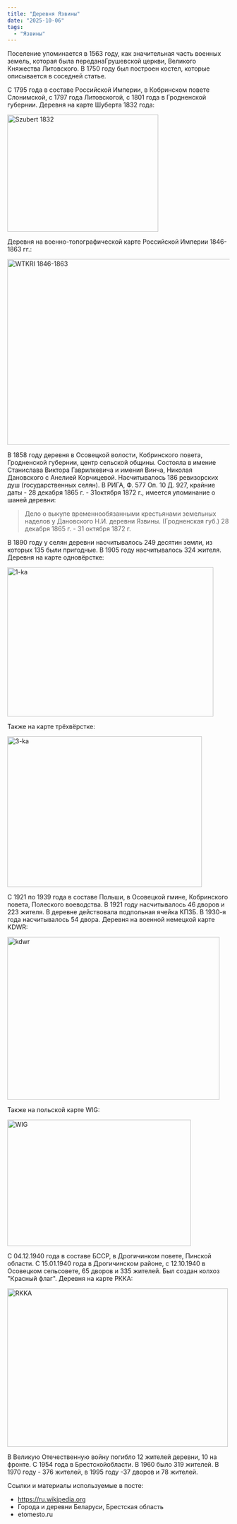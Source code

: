 ```yaml
---
title: "Деревня Язвины"
date: "2025-10-06"
tags: 
  - "Язвины"
---
```


Поселение упоминается в 1563 году, как значительная часть военных земель, которая была переданаГрушевской церкви, Великого Княжества Литовского. В 1750 году был построен костел, которые описывается в соседней статье. 

С 1795 года в составе Российской Империи, в Кобринском повете Слонимской, с 1797 года Литовскогой, с 1801 года в Гродненской губернии. Деревня на карте Шуберта 1832 года:

<img width="342" height="265" alt="Szubert 1832" src="https://github.com/user-attachments/assets/50417f89-6b9f-41db-8527-eba61d11b594" />

Деревня на военно-топографической карте Российской Империи 1846-1863 гг.:

<img width="563" height="421" alt="WTKRI 1846-1863" src="https://github.com/user-attachments/assets/2fd1aaab-44ce-4120-890d-ba5f233df99e" />

В 1858 году деревня в Осовецкой волости, Кобринского повета, Гродненской губернии, центр сельской общины. Состояла в имение Станислава Виктора Гаврилкевича и имения Винча, Николая Дановского с Анелией Корчицевой. Насчитывалось 186 ревизорских душ (государственных селян). В РИГА, Ф. 577 Оп. 10 Д. 927, крайние даты - 28 декабря 1865 г. - 31октября 1872 г., имеется упоминание о шаней деревни:

> Дело о выкупе временнообязанными крестьянами земельных наделов у Дановского Н.И. деревни Язвины. (Гродненская губ.) 28 декабря 1865 г. - 31 октября 1872 г.

В 1890 году у селян деревни насчитывалось 249 десятин земли, из которых 135 были пригодные. В 1905 году насчитывалось 324 жителя. Деревня на карте одновёрстке:

<img width="467" height="338" alt="1-ka" src="https://github.com/user-attachments/assets/5b236544-8a72-4356-988c-3b1d7f11fb10" />

Также на карте трёхвёрстке:

<img width="441" height="341" alt="3-ka" src="https://github.com/user-attachments/assets/16b7a549-92b2-4fa6-81ed-7826733cf09c" />

С 1921 по 1939 года в составе Польши, в Осовецкой гмине, Кобринского повета, Полеского воеводства. В 1921 году насчитывалось 46 дворов и 223 жителя. В деревне действовала подпольная ячейка КПЗБ. В 1930-я года насчитывалось 54 двора. Деревня на военной немецкой карте KDWR:

<img width="481" height="369" alt="kdwr" src="https://github.com/user-attachments/assets/d76315b9-373c-466f-8935-f70a32b074af" />

Также на польской карте WIG:

<img width="416" height="286" alt="WIG" src="https://github.com/user-attachments/assets/64c6db23-367b-4e2d-8bec-a83703efc713" />

С 04.12.1940 года в составе БССР, в Дрогичинком повете, Пинской области. С 15.01.1940 года в Дрогичинском районе, с 12.10.1940 в Осовецком сельсовете, 65 дворов и 335 жителей. Был создан колхоз "Красный флаг". Деревня на карте РККА:

<img width="500" height="359" alt="RKKA" src="https://github.com/user-attachments/assets/89c7cc56-4e25-44ac-a63b-4f1617f74528" />

В Великую Отечественную войну погибло 12 жителей деревни, 10 на фронте. С 1954 года в Брестскойобласти. В 1960 было 319 жителей. В 1970 году - 376 жителей, в 1995 году -37 дворов и 78 жителей.

Ссылки и материалы используемые в посте:
- https://ru.wikipedia.org
- Города и деревни Беларуси, Брестская область
- etomesto.ru
